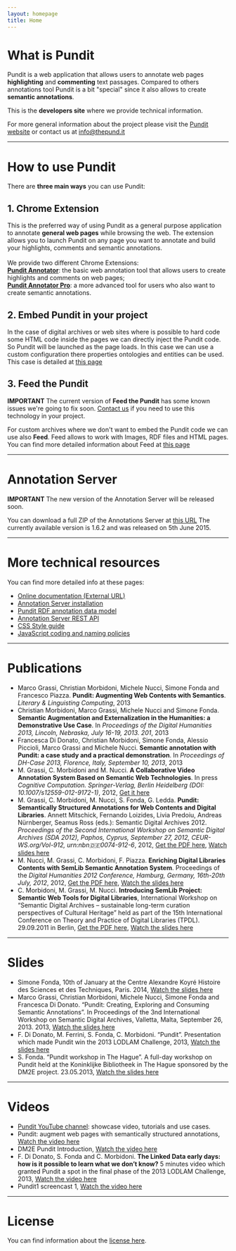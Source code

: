 ```yaml
---
layout: homepage
title: Home
---
```


# What is Pundit

Pundit is a web application that allows users to annotate web pages **highlighting** and **commenting** text passages.
Compared to others annotations tool Pundit is a bit "special" since it also allows to create **semantic annotations**.

This is the **developers site** where we provide technical information.

For more general information about the project please visit the <a href="http://thepund.it/" target="_blank">Pundit website</a>
or contact us at <a href="mailto://info@thepund.it" target="_blank">info@thepund.it</a>

- - -

# How to use Pundit

There are **three main ways** you can use Pundit:

## 1. Chrome Extension

This is the preferred way of using Pundit as a general purpose application to annotate **general web pages** while browsing the web.
The extension allows you to launch Pundit on any page you want to annotate and build your highlights, comments and semantic annotations.<br /><br />
We provide two different Chrome Extensions:<br />
<a href="http://thepund.it/annotator" target="_blank">**Pundit Annotator**</a>: the basic web annotation tool that allows users to create highlights and comments on web pages;<br />
<a href="http://thepund.it/annotatorpro" target="_blank">**Pundit Annotator Pro**</a>: a more advanced tool for users who also want to create semantic annotations.

## 2. Embed Pundit in your project

In the case of digital archives or web sites where is possible to hard code some HTML code inside the pages we can directly inject the Pundit code.
So Pundit will be launched as the page loads.
In this case we can use a custom configuration there properties ontologies and entities can be used.
This case is detailed at [this page](embed-pundit.html)

## 3. Feed the Pundit

**IMPORTANT** The current version of **Feed the Pundit** has some known issues we're going to fix soon. <a href="mailto://info@thepund.it" target="_blank">Contact us</a> if you need to use this technology in your project.

For custom archives where we don't want to embed the Pundit code we can use also **Feed**.
Feed allows to work with Images, RDF files and HTML pages. You can find more detailed information about Feed at [this page](feed.html)

- - -

# Annotation Server

**IMPORTANT** The new version of the Annotation Server will be released soon.

You can download a full ZIP of the Annotations Server at [this URL](https://slack-files.com/T02SH8KFM-F0DGG6VJQ-33e37d2334)
The currently available version is 1.6.2 and was released on 5th June 2015.

- - -

# More technical resources

You can find more detailed info at these pages:

 - <a href="http://dev.thepund.it/download/client/last-beta/docs/index.html#!/api/punditConfig" target="_blank">Online documentation (External URL)</a>
 - <a href="as-installation.html">Annotation Server installation</a>
 - <a href="https://docs.google.com/spreadsheets/d/10XXQ5KrFZbFqKxiFhuVBQrWdSxbXd85cCYYmrXE23QQ/edit?usp=sharing">Pundit RDF annotation data model</a>
 - <a href="rest-api.html">Annotation Server REST API</a>
 - <a href="css-style-guide.html">CSS Style guide</a>
 - <a href="javascript.html">JavaScript coding and naming policies</a>

 - - -

# Publications

  - Marco Grassi, Christian Morbidoni, Michele Nucci, Simone Fonda and Francesco Piazza. <strong>Pundit: Augmenting Web Contents with Semantics</strong>. <em>Literary & Linguisting Computing</em>, 2013
  - Christian Morbidoni, Marco Grassi, Michele Nucci and Simone Fonda. <strong>Semantic Augmentation and Externalization in the Humanities: a Demonstrative Use Case</strong>. In <em>Proceedings of the Digital Humanities 2013, Lincoln, Nebraska, July 16-19, 2013. 201</em>, 2013
  - Francesca Di Donato, Christian Morbidoni, Simone Fonda, Alessio Piccioli, Marco Grassi and Michele Nucci. <strong>Semantic annotation with Pundit: a case study and a practical demonstration</strong>. In <em>Proceedings of DH-Case 2013, Florence, Italy, September 10, 2013</em>, 2013
  - M. Grassi, C. Morbidoni and M. Nucci. <strong>A Collaborative Video Annotation System Based on Semantic Web Technologies</strong>. In press <em>Cognitive Computation. Springer-Verlag, Berlin Heidelberg (DOI: 10.1007/s12559-012-9172-1)</em>, 2012, <a href="http://link.springer.com/article/10.1007%2Fs12559-012-9172-1" target="_blank">Get it here</a>
  - M. Grassi, C. Morbidoni, M. Nucci, S. Fonda, G. Ledda. <strong>Pundit: Semantically Structured Annotations for Web Contents and Digital Libraries</strong>. Annett Mitschick, Fernando Loizides, Livia Predoiu, Andreas Nürnberger, Seamus Ross (eds.): Semantic Digital Archives 2012. <em>Proceedings of the Second International Workshop on Semantic Digital Archives (SDA 2012), Paphos, Cyprus, September 27, 2012, CEUR-WS.org/Vol-912, urn:nbn:de:0074-912-6</em>, 2012, <a href="http://ceur-ws.org/Vol-912/paper4.pdf" target="_blank">Get the PDF here</a>, <a href="http://www.slideshare.net/margra75/sda2012-pundit-system-14833120" target="_blank">Watch slides here</a>
  - M. Nucci, M. Grassi, C. Morbidoni, F. Piazza. <strong>Enriching Digital Libraries Contents with SemLib Semantic Annotation System</strong>. Proceedings of the <em>Digital Humanities 2012 Conference, Hamburg, Germany, 16th-20th July, 2012</em>, 2012, <a href="http://ceur-ws.org/Vol-912/paper4.pdf" target="_blank">Get the PDF here</a>, <a href="http://www.slideshare.net/margra75/sda2012-pundit-system-14833120" target="_blank">Watch the slides here</a>
  - C. Morbidoni, M. Grassi, M. Nucci. <strong>Introducing SemLib Project: Semantic Web Tools for Digital Libraries</strong>, International Workshop on “Semantic Digital Archives – sustainable long-term curation perspectives of Cultural Heritage” held as part of the 15th International Conference on Theory and Practice of Digital Libraries (TPDL). 29.09.2011 in Berlin, <a href="http://www-e.uni-magdeburg.de/predoiu/sda2011/sda2011_07.pdf" target="_blank">Get the PDF here</a>, <a href="http://www.slideshare.net/margra75/sda2011-introducing-sem-lib-project" target="_blank">Watch the slides here</a>

- - -

# Slides

  - Simone Fonda, 10th of January at the Centre Alexandre Koyré Histoire des Sciences et des Techniques, Paris. 2014, <a href="http://www.slideshare.net/simonefonda/pundit-at-the-koyre-centre-in-paris" target="_blank">Watch the slides here</a>
  - Marco Grassi, Christian Morbidoni, Michele Nucci, Simone Fonda and Francesca Di Donato. “Pundit: Creating, Exploring and Consuming Semantic Annotations”. In Proceedings of the 3nd International Workshop on Semantic Digital Archives, Valletta, Malta, September 26, 2013. 2013, <a href="http://www.slideshare.net/margra75/sda2013-pundit-creating-exploring-and-consuming-annotations" target="_blank">Watch the slides here</a>
  - F. Di Donato, M. Ferrini, S. Fonda, C. Morbidoni. “Pundit”. Presentation which made Pundit win the 2013 LODLAM Challenge, 2013, <a href="http://www.slideshare.net/simonefonda/lodlam-challenge-winner-pundit" target="_blank">Watch the slides here</a>
  - S. Fonda. “Pundit workshop in The Hague”. A full-day workshop on Pundit held at the Koninklijke Bibliotheek in The Hague sponsored by the DM2E project. 23.05.2013, <a href="http://www.slideshare.net/simonefonda/20130523-the-hague" target="_blank">Watch the slides here</a>

- - -

# Videos

  - <a href="https://www.youtube.com/channel/UCjCmeVg1nxO2ztAy2XkFfuA" target="_blank">Pundit YouTube channel</a>: showcase video, tutorials and use cases.  
  - Pundit: augment web pages with semantically structured annotations, <a href="https://www.youtube.com/watch?v=Bo4udUcnP-A" target="_blank">Watch the video here</a>
  - DM2E Pundit Introduction, <a href="https://vimeo.com/85261745" target="_blank">Watch the video here</a>
  - F. Di Donato, S. Fonda and C. Morbidoni. <strong>The Linked Data early days: how is it possible to learn what we don’t know?</strong> 5 minutes video which granted Pundit a spot in the final phase of the 2013 LODLAM Challenge, 2013, <a href="https://vimeo.com/85517504" target="_blank">Watch the video here</a>
  - Pundit1 screencast 1, <a href="https://vimeo.com/85732656" target="_blank">Watch the video here</a>

- - -

# License

You can find information about the <a href="http://thepund.it/license/" target="_blank">license here</a>.
